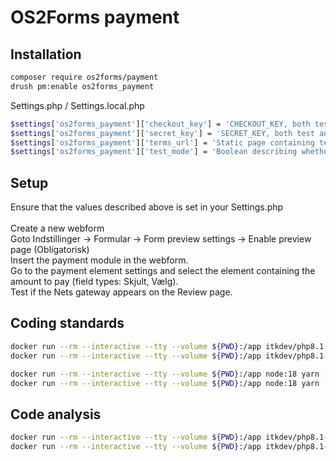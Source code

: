 # OS2Forms payment

## Installation

```sh
composer require os2forms/payment
drush pm:enable os2forms_payment
```

Settings.php / Settings.local.php

```sh
$settings['os2forms_payment']['checkout_key'] = 'CHECKOUT_KEY, both test and production, can be retrieved from Nets admin panel';
$settings['os2forms_payment']['secret_key'] = 'SECRET_KEY, both test and production, can be retrieved from Nets admin panel';
$settings['os2forms_payment']['terms_url'] = 'Static page containing terms and conditions';
$settings['os2forms_payment']['test_mode'] = 'Boolean describing whether the module is operated in test mode';
```

## Setup

Ensure that the values described above is set in your Settings.php <br><br>
Create a new webform <br>
Goto Indstillinger -> Formular -> Form preview settings -> Enable preview page (Obligatorisk) <br>
Insert the payment module in the webform.<br>
Go to the payment element settings and select the element containing the amount to pay (field types: Skjult, Vælg).<br>
Test if the Nets gateway appears on the Review page.

## Coding standards

```sh
docker run --rm --interactive --tty --volume ${PWD}:/app itkdev/php8.1-fpm:latest composer install
docker run --rm --interactive --tty --volume ${PWD}:/app itkdev/php8.1-fpm:latest composer coding-standards-check

docker run --rm --interactive --tty --volume ${PWD}:/app node:18 yarn --cwd /app install
docker run --rm --interactive --tty --volume ${PWD}:/app node:18 yarn --cwd /app coding-standards-check
```

## Code analysis

```sh
docker run --rm --interactive --tty --volume ${PWD}:/app itkdev/php8.1-fpm:latest composer install
docker run --rm --interactive --tty --volume ${PWD}:/app itkdev/php8.1-fpm:latest composer code-analysis
```
